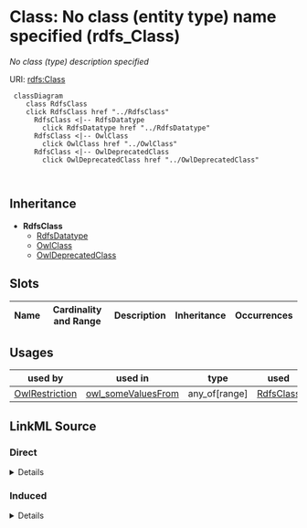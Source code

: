 

# Class: No class (entity type) name specified (rdfs_Class)


_No class (type) description specified_







URI: [rdfs:Class](http://www.w3.org/2000/01/rdf-schema#Class)






```mermaid
 classDiagram
    class RdfsClass
    click RdfsClass href "../RdfsClass"
      RdfsClass <|-- RdfsDatatype
        click RdfsDatatype href "../RdfsDatatype"
      RdfsClass <|-- OwlClass
        click OwlClass href "../OwlClass"
      RdfsClass <|-- OwlDeprecatedClass
        click OwlDeprecatedClass href "../OwlDeprecatedClass"
      
      
```





## Inheritance
* **RdfsClass**
    * [RdfsDatatype](../classes/RdfsDatatype.md)
    * [OwlClass](../classes/OwlClass.md)
    * [OwlDeprecatedClass](../classes/OwlDeprecatedClass.md)



## Slots

| Name | Cardinality and Range | Description | Inheritance | Occurrences |
| ---  | --- | --- | --- | --- |





## Usages

| used by | used in | type | used |
| ---  | --- | --- | --- |
| [OwlRestriction](../classes/OwlRestriction.md) | [owl_someValuesFrom](../slots/owl_someValuesFrom.md) | any_of[range] | [RdfsClass](../classes/RdfsClass.md) |











## LinkML Source

<!-- TODO: investigate https://stackoverflow.com/questions/37606292/how-to-create-tabbed-code-blocks-in-mkdocs-or-sphinx -->

### Direct

<details>

```yaml
name: rdfs_Class
conforms_to: No schema conformance document specified
description: No class (type) description specified
title: No class (entity type) name specified
from_schema: fio-kg
rank: 1000
class_uri: rdfs:Class

```
</details>

### Induced

<details>

```yaml
name: rdfs_Class
conforms_to: No schema conformance document specified
description: No class (type) description specified
title: No class (entity type) name specified
from_schema: fio-kg
rank: 1000
class_uri: rdfs:Class

```
</details>
